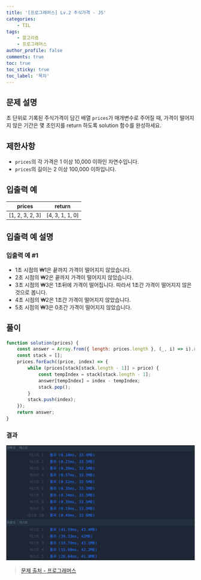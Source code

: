 ```yaml
---
title: '[프로그래머스] Lv.2 주식가격 - JS'
categories:
    - TIL
tags:
    - 알고리즘
    - 프로그래머스
author_profile: false
comments: true
toc: true
toc_sticky: true
toc_label: '목차'
---
```


## 문제 설명

초 단위로 기록된 주식가격이 담긴 배열 `prices`가 매개변수로 주어질 때, 가격이 떨어지지 않은 기간은 몇 초인지를 return 하도록 solution 함수를 완성하세요.

## 제한사항

-   `prices`의 각 가격은 1 이상 10,000 이하인 자연수입니다.
-   `prices`의 길이는 2 이상 100,000 이하입니다.

## 입출력 예

| prices          | return          |
| --------------- | --------------- |
| [1, 2, 3, 2, 3] | [4, 3, 1, 1, 0] |

## 입출력 예 설명

### 입출력 예 #1

-   1초 시점의 ₩1은 끝까지 가격이 떨어지지 않았습니다.
-   2초 시점의 ₩2은 끝까지 가격이 떨어지지 않았습니다.
-   3초 시점의 ₩3은 1초뒤에 가격이 떨어집니다. 따라서 1초간 가격이 떨어지지 않은 것으로 봅니다.
-   4초 시점의 ₩2은 1초간 가격이 떨어지지 않았습니다.
-   5초 시점의 ₩3은 0초간 가격이 떨어지지 않았습니다.

## 풀이

```javascript
function solution(prices) {
    const answer = Array.from({ length: prices.length }, (_, i) => i).reverse();
    const stack = [];
    prices.forEach((price, index) => {
        while (prices[stack[stack.length - 1]] > price) {
            const tempIndex = stack[stack.length - 1];
            answer[tempIndex] = index - tempIndex;
            stack.pop();
        }
        stack.push(index);
    });
    return answer;
}
```

### 결과

![result1](/assets/images/2024/01/05/algorithm-119-result1.png)

> [문제 출처 - 프로그래머스](https://school.programmers.co.kr/learn/courses/30/lessons/42584)
